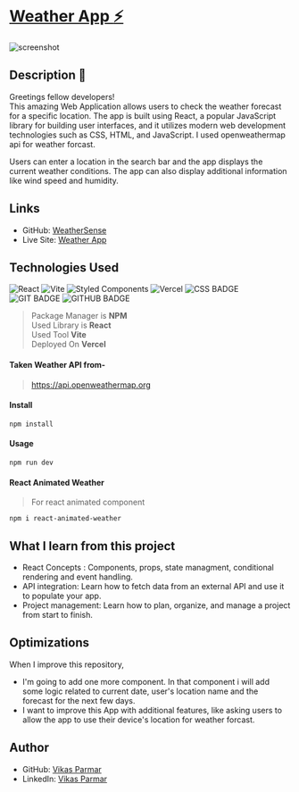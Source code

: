 # [Weather App :zap:](https://github.com/vikas-parmar/weather-app/) 
  
![screenshot](https://github.com/vikas-parmar/weather-app/assets/122597785/28d1c606-6d48-4728-bb6a-e1e2808ae53c)

## Description :pushpin:
Greetings fellow developers! <br />
This amazing Web Application allows users to check the weather forecast for a specific location. The app is built using React, a popular JavaScript library for building user interfaces, and it utilizes modern web development technologies such as CSS, HTML, and JavaScript. I used openweathermap api for weather forcast. <br />

Users can enter a location in the search bar and the app displays the current weather conditions. The app can also display additional information like wind speed and humidity.

## Links
- GitHub: [WeatherSense](https://github.com/vikas-parmar/WeatherSense/)
- Live Site: [Weather App](https://weathersense-dev.vercel.app/)

## Technologies Used
![React](https://img.shields.io/badge/react-%2320232a.svg?style=for-the-badge&logo=react&logoColor=%2361DAFB)
![Vite](https://img.shields.io/badge/vite-%23646CFF.svg?style=for-the-badge&logo=vite&logoColor=white)
![Styled Components](https://img.shields.io/badge/styled--components-DB7093?style=for-the-badge&logo=styled-components&logoColor=white)
![Vercel](https://img.shields.io/badge/vercel-%23000000.svg?style=for-the-badge&logo=vercel&logoColor=white)
![CSS BADGE](https://img.shields.io/badge/CSS-239120?&style=for-the-badge&logo=css3&logoColor=white)
![GIT BADGE](https://img.shields.io/badge/GIT-E44C30?style=for-the-badge&logo=git&logoColor=white)
![GITHUB BADGE](https://img.shields.io/badge/GitHub-100000?style=for-the-badge&logo=github&logoColor=white)

> Package Manager is **NPM** <br />
> Used Library is **React** <br />
> Used Tool **Vite** <br />
> Deployed On **Vercel** <br />

#### Taken Weather API from-
> https://api.openweathermap.org

#### Install
```
npm install
```
#### Usage
```
npm run dev
```
#### React Animated Weather
> For react animated component
```
npm i react-animated-weather
```

## What I learn from this project
- React Concepts : Components, props, state managment, conditional rendering and event handling.
- API integration: Learn how to fetch data from an external API and use it to populate your app.
- Project management: Learn how to plan, organize, and manage a project from start to finish.

## Optimizations
When I improve this repository, 
- I'm going to add one more component. In that component i will add some logic related to current date, user's location name and the forecast for the next few days.
- I want to improve this App with additional features, like asking users to allow the app to use their device's location for weather forcast.

## Author
- GitHub: [Vikas Parmar](https://github.com/vikas-parmar)
- LinkedIn: [Vikas Parmar](https://www.linkedin.com/in/vikas-parmar/)
